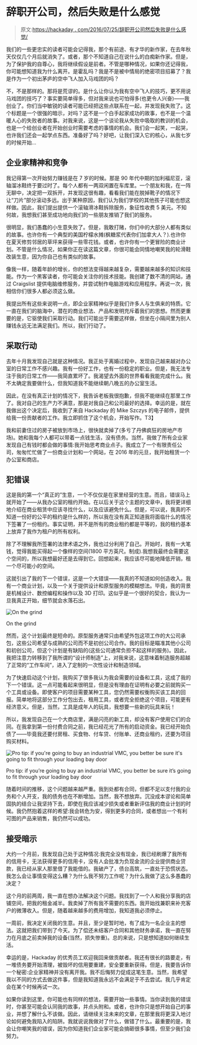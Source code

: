 # 辞职开公司，然后失败是什么感觉

> 原文:[https://hackaday . com/2016/07/25/辞职开公司然后失败是什么感觉/](https://hackaday.com/2016/07/25/what-its-like-to-quit-your-job-and-start-a-company-then-fail/)

我们的一些更忠实的读者可能会记得我，那个有前途、有才华的新作家，在去年秋天仅仅几个月后就消失了。或者，那个不知道自己在说什么的白痴新作家。但是，为了保护我的自尊心，我将继续假设是前者。不管是哪种情况，如果你还记得我，你可能想知道我为什么离开。是霍乱吗？我是不是被中情局的绝密项目招募了？我是作为一个初出茅庐的空中飞人加入马戏团的吗？

不，不是那样的。那将是荒谬的。是什么让你认为我有空中飞人的技巧，更不用说马戏团的技巧了？事实要简单得多，但对我来说也可怕得多(也更令人兴奋)——我创业了。你们当中敏锐的读者可能已经把这些点联系在一起，并发现我失败了。这个标题是一个很强的暗示，对吗？这不是一个白手起家成功的故事，也不是一个温暖人心的失败者的故事。对我来说，这是一个谈论我从失败中吸取的教训的机会，也是一个给创业者在开始创业时需要考虑的事情的机会。我们会一起笑，一起哭，也许我们还会一起学点东西。准备好了吗？好吧，让我们深入它的核心，从我七岁的时候开始…

## 企业家精神和竞争

我记得第一次开始努力赚钱是在 7 岁的时候。那是 90 年代中期的加利福尼亚，滚轴溜冰鞋终于要过时了。每个人都有一两双闲置在车库里。一个朋友和我，在一阵无聊中，决定把一双拆开，并发现这很有趣，看看我们能在脱掉靴子的情况下让“刀片”部分滚动多远。出于某种原因，我们认为我们学校的其他孩子可能也想这样做。因此，我们提出提供一个滚轴滑冰鞋拆除服务，象征性收费 5 美元。不知何故，我想我们甚至成功地向我们的一些朋友推销了我们的服务。

很明显，我们愚蠢的小生意失败了。但是，我敢打赌，你们中的大部分人都有类似的故事。也许你有一个典型的美国柠檬水摊(枫糖浆代表你们加拿大人？).也许你在夏天修剪邻居的草坪来获得一些零花钱。或者，也许你有一个更冒险的商业计划。不管是什么情况，如果你正在读这篇文章，你很可能会同情地嘲笑我的轮滑鞋改装生意，因为你自己也有类似的故事。

像我一样，随着年龄的增长，你的想法变得越来越复杂，需要越来越多的知识和技能。作为一个黑客读者，你可能会关注你的技术技能。我创建了数不清的网站，通过 Craigslist 提供电脑维修服务，并尝试制作电脑游戏和应用程序。再说一次，我相信你们很多人都必须这么做。

我提出所有这些来说明一点，即企业家精神似乎是我们许多人与生俱来的特质。它一直在我们的脑海中，潜在的商业想法、产品和发明充斥着我们的思想。然而更重要的是，它驱使我们采取行动。我们可能出于需要这样做，但坐在小隔间里为别人赚钱永远无法满足我们。所以，我们行动了。

## 采取行动

去年十月我发现自己就是这种情况。我正处于离婚过程中，发现自己越来越对办公室的日常工作不感兴趣。我有一份好工作，也有一份稳定的职业。但是，我无法专注于我的日常工作——我简直累坏了。我渴望去外面的世界看看我能完成什么。我不太确定我要做什么，但我知道我不能继续朝八晚五的办公室生活。

因此，在没有真正计划的情况下，我告诉老板我很抱歉，但我不能继续在那里工作了。我对自己的生产力不满意，那是对我自己和公司最好的选择。幸运的是，就在我做出这个决定后，我收到了来自 Hackaday 的 Mike Szczys 的电子邮件，提供给我一份贡献者的工作。我立即抓住了这个机会，开始写作。T3】

我和前妻住过的房子被放到市场上，很快就卖掉了(多亏了丹佛疯狂的房地产市场)。她和我每个人都可以带着一点钱生活，没有债务。当然，我做了所有企业家发现自己有钱时都会做的事情:我开始思考商业点子。我成立了一个有限责任公司，匆匆忙忙做了一份商业计划和一个网站，在 2016 年的元旦，我开始租赁一个办公室和商店。

## 犯错误

这是我的第一个“真正的”生意，一个不仅仅是在家里经营的生意。而且，错误马上就开始了——从我办公室的租约开始。在以后关于这个主题的文章中，我将更详细地介绍在商业租赁中应该寻找什么，以及应该避免什么。但是，可以说，我真的不知道一份好的公平的租约是什么样的，所以我在没有真正知道我将面临什么的情况下签署了一份租约。事实证明，并不是所有的商业租约都是平等的，我的租约基本上放弃了我作为租户的所有权利。

除了不理解我所签署的法律术语之外，我也过分利用了自己。开始时，我有一大笔钱，觉得我能买得起一个像样的空间(1800 平方英尺。制成).我想我最终会需要这个空间的，所以我想最好还是去得到它。回想起来，我应该尽可能地降低开销，租一个尽可能小的空间。

这就引出了我的下一个错误，这是一个大错误——我真的不知道如何创造收入。我有一个商业计划，以及一个关于提供设计和原型服务的模糊想法。毕竟，我的背景是机械设计、数控编程和操作以及 3D 打印。这似乎是一个很好的契合，我认为一旦我真正开始，细节就会水落石出。

![On the grind](../Images/a96e698c40cc3fb8c06eccaf22f853b1.png)

On the grind

然而，这个计划最终是短命的。原型服务通常只由希望外包这项工作的大公司承包，这些公司希望与成熟的公司而不是初创公司合作。我的目标是瞄准其他小公司和初创公司，但这个计划是有缺陷的(这些公司通常负担不起这样的服务)。因此，我把注意力转移到了我所谓的“设计师制造”上，对我来说，这意味着制造服务超越了正常的“工作车间”，进入了定制的一次性设计和制造领域。

为了快速启动这个计划，我购买了很多我认为我会需要的设备和工具，这成了我的下一个错误。这一点可能看起来很明显，但是没有理由在证明有必要之前就购买一个工具或设备。即使客户的项目需要某种工具，您仍然需要权衡购买该工具的回报。简单地将这部分工作分包出去，租用工具，或者完全拒绝这个项目，可能更有经济意义。但是，当然，工具是成年人的玩具，我想要一些新的玩具来玩！

所以，我发现自己在一个大商店里，满是闪亮的新工具，却没有客户使用它们的合同。在我拿到第一份付费合同之前，我已经花光了所有的启动资金。我已经开始负债了——毕竟我还要付房租、买食物、付车贷、付账单、还商业租约，还要为项目购买材料。

![Pro tip: if you're going to buy an industrial VMC, you better be sure it's going to fit through your loading bay door](../Images/502b832268009822597c711b536fd89b.png)

Pro tip: if you’re going to buy an industrial VMC, you better be sure it’s going to fit through your loading bay door

随着时间的推移，这个问题越来越严重。我到处都有合同，但都不足以支付我的业务和个人开支，我的债务也在不断增加。当然，我不想放弃。沉没成本谬论和简单固执的结合让我坚持下去，即使在我应该减少损失或者重新评估我的商业计划的时候。我仍然抱着这样的希望:我会转危为安，得到更多的合同，或者想出一个有利可图的产品来销售，我仍然可以成功。

## 接受暗示

大约一个月前，我发现自己处于这种情况:我完全没有现金，我已经刷爆了我所有的信用卡，无法获得更多的信用卡，没有人会批准为负现金流的企业提供商业贷款，我已经从家人那里借了我能借的。我破产了，债台高筑，一直处于恐慌状态。我怎么会让事情变得这么糟？为什么我不努力工作呢？为什么我做了这么多愚蠢的决定？

这个月的前两周，我一直在想办法解决这个问题。我找到了一个人和我分享我的店铺空间，把我的租金减半。我卖掉了所有我不需要的东西。我开始找兼职来补充客户的微薄收入。但是，随着越来越多的费用增加，我知道我必须停止。

一周前，我决定关闭我的生意。并且，至少是暂时地，有了成为一名企业主的想法。这就把我们带到了今天。为了偿还未结客户合同和其他财务承诺，我一直在努力在月底之前卖掉我的设备(当然，损失惨重)。总的来说，只是想知道如何继续生活。

幸运的是，Hackaday 的优秀员工欢迎我回来做贡献者。我还有很长的路要走，有一堆债务要开始清理，被毁坏的信用要重建，安全要重新获得。但是，我要告诉你一个秘密:企业家精神并没有离开我。我不后悔努力促成这笔生意。当然，我希望我以不同的方式去做这件事，但是我知道我永远不会满足于不去尝试。我几乎肯定会在某个时候再试一次。

如果你读到这里，你可能也有同样的想法，需要开始一些事情。当你读到我的错误时，你甚至可能会认同我的故事，并点头附和。或者，也许你只是想开始自己的事业，并想了解什么不该做。因此，请继续关注未来的文章，在那里我将更深入地讨论如何避免我陷入的陷阱。我就说说我做对了什么，做错了什么。最重要的是，我会让你嘲笑我的错误，因为你知道我们企业家可能会搞砸很多事情，但至少我们会努力。